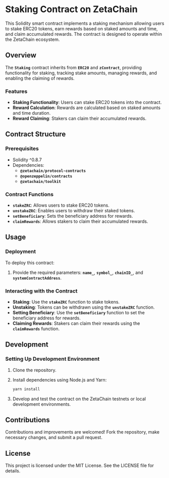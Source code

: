 # **Staking Contract on ZetaChain**

This Solidity smart contract implements a staking mechanism allowing users to stake ERC20 tokens, earn rewards based on staked amounts and time, and claim accumulated rewards. The contract is designed to operate within the ZetaChain ecosystem.

## **Overview**

The **`Staking`** contract inherits from **`ERC20`** and **`zContract`**, providing functionality for staking, tracking stake amounts, managing rewards, and enabling the claiming of rewards.

### **Features**

- **Staking Functionality**: Users can stake ERC20 tokens into the contract.
- **Reward Calculation**: Rewards are calculated based on staked amounts and time duration.
- **Reward Claiming**: Stakers can claim their accumulated rewards.

## **Contract Structure**

### **Prerequisites**

- Solidity ^0.8.7
- Dependencies:
    - **`@zetachain/protocol-contracts`**
    - **`@openzeppelin/contracts`**
    - **`@zetachain/toolkit`**

### **Contract Functions**

- **`stakeZRC`**: Allows users to stake ERC20 tokens.
- **`unstakeZRC`**: Enables users to withdraw their staked tokens.
- **`setBeneficiary`**: Sets the beneficiary address for rewards.
- **`claimRewards`**: Allows stakers to claim their accumulated rewards.

## **Usage**

### **Deployment**

To deploy this contract:

1. Provide the required parameters: **`name_`**, **`symbol_`**, **`chainID_`**, and **`systemContractAddress`**.

### **Interacting with the Contract**

- **Staking**: Use the **`stakeZRC`** function to stake tokens.
- **Unstaking**: Tokens can be withdrawn using the **`unstakeZRC`** function.
- **Setting Beneficiary**: Use the **`setBeneficiary`** function to set the beneficiary address for rewards.
- **Claiming Rewards**: Stakers can claim their rewards using the **`claimRewards`** function.

## **Development**

### **Setting Up Development Environment**

1. Clone the repository.
2. Install dependencies using Node.js and Yarn:
    
    ```bash
    yarn install
    ```
    
3. Develop and test the contract on the ZetaChain testnets or local development environments.

## **Contributions**

Contributions and improvements are welcomed! Fork the repository, make necessary changes, and submit a pull request.

## **License**

This project is licensed under the MIT License. See the LICENSE file for details.
